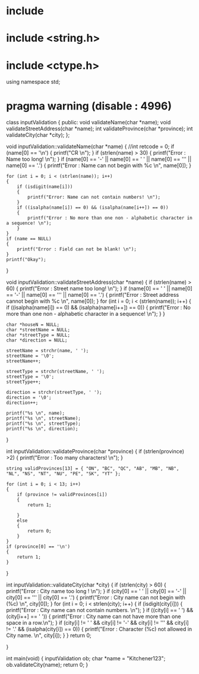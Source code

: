 
# include <iostream>
# include <string.h>
# include <ctype.h>

using namespace std;

# pragma warning (disable : 4996)

class inputValidation
{
public:
	void validateName(char *name);
	void validateStreetAddress(char *name);
	int  validateProvince(char *province);
	int  validateCity(char *city);
};


void inputValidation::validateName(char *name)
{
	//int retcode = 0;
	if (name[0] == '\n')
	{
		printf("CR \n");
	}
	if (strlen(name) > 30)
	{
		printf("Error : Name too long! \n");
	}
	if (name[0] == '-' || name[0] == ' ' || name[0] == '\'' || name[0] == '.')
	{
		printf("Error : Name can not begin with %c \n", name[0]);
	}

	for (int i = 0; i < (strlen(name)); i++)
	{
		if (isdigit(name[i]))
		{
			printf("Error: Name can not contain numbers! \n");
		}
		if ((isalpha(name[i]) == 0) && (isalpha(name[i++]) == 0))
		{
			printf("Error : No more than one non - alphabetic character in a sequence! \n");
		}
	}
	if (name == NULL)
	{
		printf("Error : Field can not be blank! \n");
	}
	printf("Okay");
}

void inputValidation::validateStreetAddress(char *name)
{
	if (strlen(name) > 60)
	{
		printf("Error : Street name too long! \n");
	}
	if (name[0] == ' ' || name[0] == '-' || name[0] == '\'' || name[0] == '.')
	{
		printf("Error : Street address cannot begin with %c \n", name[0]);
	}
	for (int i = 0; i < (strlen(name)); i++)
	{
		if ((isalpha(name[i]) == 0) && (isalpha(name[i++]) == 0))
		{
			printf("Error : No more than one non - alphabetic character in a sequence! \n");
		}
	}

	char *houseN = NULL;
	char *streetName = NULL;
	char *streetType = NULL;
	char *direction = NULL;

	streetName = strchr(name, ' ');
	streetName = '\0';
	streetName++;

	streetType = strchr(streetName, ' ');
	streetType = '\0';
	streetType++;

	direction = strchr(streetType, ' ');
	direction = '\0';
	direction++;

	printf("%s \n", name);
	printf("%s \n", streetName);
	printf("%s \n", streetType);
	printf("%s \n", direction);


}


int inputValidation::validateProvince(char *province)
{
	if (strlen(province) >2)
	{
		printf("Error : Too many characters! \n");
	}

	string validProvinces[13] = { "ON", "BC", "QC", "AB", "MB", "NB", "NL", "NS", "NT", "NU", "PE", "SK", "YT" };

	for (int i = 0; i < 13; i++)
	{
		if (province != validProvinces[i])
		{
			return 1;

		}
		else
		{
			return 0;
		}
	}
	if (province[0] == '\n')
	{
		return 1;
	}
}

int inputValidation::validateCity(char *city)
{
	if (strlen(city) > 60)
	{
		printf("Error : City name too long ! \n");
	}
	if (city[0] == ' ' || city[0] == '-' || city[0] == '\'' || city[0] == '.')
	{
		printf("Error : City name can not begin with (%c) \n", city[0]);
	}
	for (int i = 0; i < strlen(city); i++)
	{
		if (isdigit(city[i]))
		{
			printf("Error : City name can not contain numbers. \n");
		}
		if ((city[i] == ' ') && (city[i++] == ' '))
		{
			printf("Error : City name can not have more than one space in a row.\n");
		}
		if (city[i] != ' ' && city[i] != '-' && city[i] != '\'' && city[i] != '.' && (isalpha(city[i]) == 0))
		{
			printf("Error : Character (%c) not allowed in City name. \n", city[i]);
		}
	}
	return 0;

}

int main(void)
{
	inputValidation ob;
	char *name = "Kitchener123";
	ob.validateCity(name);
	return 0;
}
